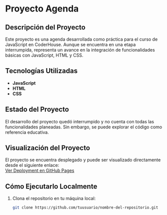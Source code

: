 # Proyecto Agenda  

## Descripción del Proyecto  

Este proyecto es una agenda desarrollada como práctica para el curso de JavaScript en CoderHouse. Aunque se encuentra en una etapa interrumpida, representa un avance en la integración de funcionalidades básicas con JavaScript, HTML y CSS.  

## Tecnologías Utilizadas  

- **JavaScript**  
- **HTML**  
- **CSS**  

## Estado del Proyecto  

El desarrollo del proyecto quedó interrumpido y no cuenta con todas las funcionalidades planeadas. Sin embargo, se puede explorar el código como referencia educativa.  

## Visualización del Proyecto  

El proyecto se encuentra desplegado y puede ser visualizado directamente desde el siguiente enlace:  
[Ver Deployment en GitHub Pages](URL_DEL_DEPLOYMENT)  

## Cómo Ejecutarlo Localmente  

1. Clona el repositorio en tu máquina local:  
   ```bash
   git clone https://github.com/tuusuario/nombre-del-repositorio.git
